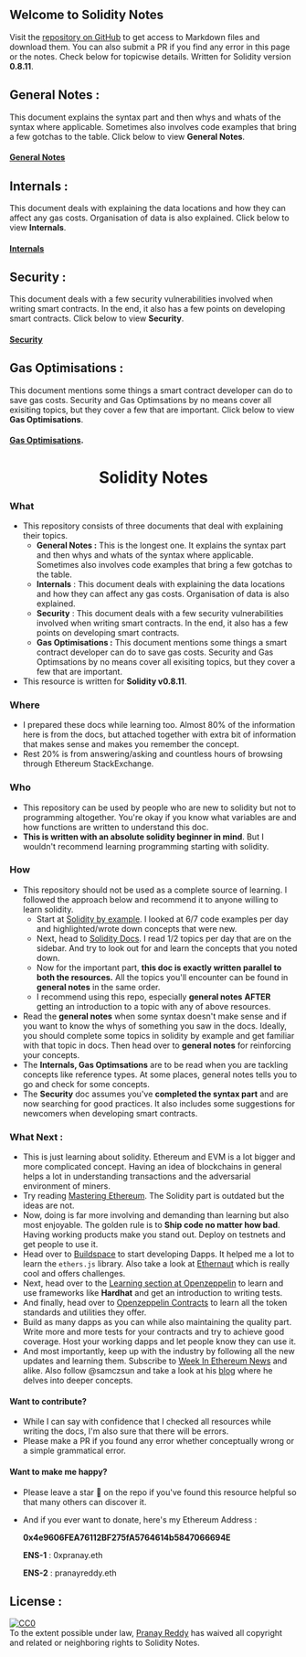 ## Welcome to Solidity Notes

Visit the [repository on GitHub](https://github.com/0xpranay/solidity-notes) to get access to Markdown files and download them. You can also submit a PR if you find any error in this page or the notes. Check below for topicwise details. Written for Solidity version **0.8.11**.

## General Notes : 

This document explains the syntax part and then whys and whats of the syntax where applicable. Sometimes also involves code examples that bring a few gotchas to the table. Click below to view **General Notes**.

#### [General Notes](https://0xpranay.github.io/solidity-notes/General%20Notes)

## Internals : 

This document deals with explaining the data locations and how they can affect any gas costs. Organisation of data is also explained. Click below to view **Internals**.

#### [Internals](https://0xpranay.github.io/solidity-notes/Internals)

## Security : 

This document deals with a few security vulnerabilities involved when writing smart contracts. In the end, it also has a few points on developing smart contracts. Click below to view **Security**. 

#### [Security](https://0xpranay.github.io/solidity-notes/Security)

## Gas Optimisations : 

This document mentions some things a smart contract developer can do to save gas costs. Security and Gas Optimsations by no means cover all exisiting topics, but they cover a few that are important. Click below to view **Gas Optimisations**.

#### [Gas Optimisations](https://0xpranay.github.io/solidity-notes/Gas%20Optimisations).

<div align="center">
  <h1 align="center">Solidity Notes</h1>
</div>


### What

- This repository consists of three documents that deal with explaining their topics.
  - **General Notes :** This is the longest one. It explains the syntax part and then whys and whats of the syntax where applicable. Sometimes also involves code examples that bring a few gotchas to the table. 
  - **Internals** : This document deals with explaining the data locations and how they can affect any gas costs. Organisation of data is also explained.
  - **Security** : This document deals with a few security vulnerabilities involved when writing smart contracts. In the end, it also has a few points on developing smart contracts. 
  - **Gas Optimisations :** This document mentions some things a smart contract developer can do to save gas costs. Security and Gas Optimsations by no means cover all exisiting topics, but they cover a few that are important.
- This resource is written for **Solidity v0.8.11**.

### Where

- I prepared these docs while learning too. Almost 80% of the information here is from the docs, but attached together with extra bit of information that makes sense and makes you remember the concept.
- Rest 20% is from answering/asking and countless hours of browsing through Ethereum StackExchange.

### Who

- This repository can be used by people who are new to solidity but not to programming altogether. You're okay if you know what variables are and how functions are written to understand this doc.
- **This is written with an absolute solidity beginner in mind**. But I wouldn't recommend learning programming starting with solidity.

### How

- This repository should not be used as a complete source of learning. I followed the approach below and recommend it to anyone willing to learn solidity.
  - Start at [Solidity by example](https://solidity-by-example.org/). I looked at 6/7 code examples per day and highlighted/wrote down concepts that were new.
  - Next, head to [Solidity Docs](https://docs.soliditylang.org/en/latest/). I read 1/2 topics per day that are on the sidebar. And try to look out for and learn the concepts that you noted down.
  - Now for the important part, **this doc is exactly written parallel to both the resources.** All the topics you'll encounter can be found in **general notes** in the same order.
  - I recommend using this repo, especially **general notes** **AFTER** getting an introduction to a topic with any of above resources.
- Read the **general notes** when some syntax doesn't make sense and if you want to know the whys of something you saw in the docs. Ideally, you should complete some topics in solidity by example and get familiar with that topic in docs. Then head over to **general notes** for reinforcing your concepts.
- The **Internals, Gas Optimsations** are to be read when you are tackling concepts like reference types. At some places, general notes tells you to go and check for some concepts.
- The **Security** doc assumes you've **completed the syntax part** and are now searching for good practices. It also includes some suggestions for newcomers when developing smart contracts.

### What Next : 

- This is just learning about solidity. Ethereum and EVM is a lot bigger and more complicated concept. Having an idea of blockchains in general helps a lot in understanding transactions and the adversarial environment of miners.
- Try reading [Mastering Ethereum](https://github.com/ethereumbook/ethereumbook). The Solidity part is outdated but the ideas are not.
- Now, doing is far more involving and demanding than learning but also most enjoyable. The golden rule is to **Ship code no matter how bad**. Having working products make you stand out. Deploy on testnets and get people to use it. 
- Head over to [Buildspace](https://buildspace.so/) to start developing Dapps. It helped me a lot to learn the `ethers.js` library. Also take a look at [Ethernaut](https://ethernaut.openzeppelin.com/) which is really cool and offers challenges.
- Next, head over to the [Learning section at Openzeppelin](https://docs.openzeppelin.com/learn/) to learn and use frameworks like **Hardhat** and get an introduction to writing tests.
- And finally, head over to [Openzeppelin Contracts](https://docs.openzeppelin.com/contracts/4.x/) to learn all the token standards and utilities they offer. 
- Build as many dapps as you can while also maintaining the quality part. Write more and more tests for your contracts and try to achieve good coverage. Host your working dapps and let people know they can use it. 
- And most importantly, keep up with the industry by following all the new updates and learning them. Subscribe to [Week In Ethereum News](https://weekinethereumnews.com/) and alike. Also follow @samczsun and take a look at his [blog](https://samczsun.com/) where he delves into deeper concepts.

#### Want to contribute?

- While I can say with confidence that I checked all resources while writing the docs, I'm also sure that there will be errors. 
- Please make a PR if you found any error whether conceptually wrong or a simple grammatical error.

#### Want to make me happy?

- Please leave a star 🌟 on the repo if you've found this resource helpful so that many others can discover it.

- And if you ever want to donate, here's my Ethereum Address : 

  **0x4e9606FEA76112BF275fA5764614b5847066694E**

  **ENS-1** : 0xpranay.eth

  **ENS-2** : pranayreddy.eth

## License :

<p xmlns:dct="http://purl.org/dc/terms/">
  <a rel="license"
     href="http://creativecommons.org/publicdomain/zero/1.0/">
    <img src="http://i.creativecommons.org/p/zero/1.0/88x31.png" style="border-style: none;" alt="CC0" />
  </a>
  <br />
  To the extent possible under law,
  <a rel="dct:publisher"
     href="https://github.com/0xpranay">
    <span property="dct:title">Pranay Reddy</span></a>
  has waived all copyright and related or neighboring rights to
  <span property="dct:title">Solidity Notes</span>.
</p>